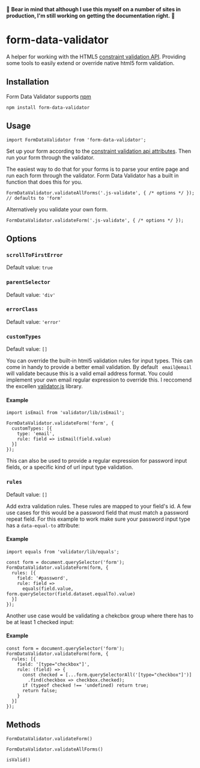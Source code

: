 🔧 **Bear in mind that although I use this myself on a number of sites in production, I'm still working on getting the documentation right.** 🔧

# form-data-validator
A helper for working with the HTML5 [constraint validation API](https://html.spec.whatwg.org/multipage/form-control-infrastructure.html#the-constraint-validation-api). Providing some tools to easily extend or override native html5 form validation.

## Installation
Form Data Validator supports [npm](https://www.npmjs.com/package/form-data-validator)
```
npm install form-data-validator
```

## Usage
```
import FormDataValidator from 'form-data-validator';
```

Set up your form according to the [constraint validation api attributes](https://developer.mozilla.org/en-US/docs/Web/Guide/HTML/HTML5/Constraint_validation#Validation-related_attributes). Then run your form through the validator.

The easiest way to do that for your forms is to parse your entire page and run each form through the validator. Form Data Validator has a built in function that does this for you.

```
FormDataValidator.validateAllForms('.js-validate', { /* options */ }); // defaults to 'form'
```

Alternatively you validate your own form.

```
FormDataValidator.validateForm('.js-validate', { /* options */ });
```

## Options

### ```scrollToFirstError```
Default value: ```true```

### ```parentSelector```
Default value: ```'div'```

### ```errorClass```
Default value: ```'error'```


### ```customTypes```

Default value: ```[]```

You can override the built-in html5 validation rules for input types. This can come in handy to provide a better email validation. By default `
email@email` will validate because this is a valid email address format. You could implement your own email regular expression to override this. I reccomend the excellen [validator.js](https://github.com/chriso/validator.js/) library.

#### Example
```
import isEmail from 'validator/lib/isEmail';

FormDataValidator.validateForm('form', { 
  customTypes: [{
    type: 'email',
    rule: field => isEmail(field.value)
  }]
});
```

This can also be used to provide a regular expression for password input fields, or a specific kind of url input type validation.

### ```rules```

Default value: ```[]```

Add extra validation rules. These rules are mapped to your field's id. A few use cases for this would be a password field that must match a password repeat field. For this example to work make sure your password input type has a `data-equal-to` attribute:

#### Example
```
import equals from 'validator/lib/equals';

const form = document.querySelector('form');
FormDataValidator.validateForm(form, {
  rules: [{
    field: '#password',
    rule: field =>
      equals(field.value, form.querySelector(field.dataset.equalTo).value)
  }]
});
```

Another use case would be validating a chekcbox group where there has to be at least 1 checked input:

#### Example
```
const form = document.querySelector('form');
FormDataValidator.validateForm(form, {
  rules: [{
    field: '[type="checkbox"]',
    rule: (field) => {
      const checked = [...form.querySelectorAll('[type="checkbox"]')]
        .find(checkbox => checkbox.checked);
      if (typeof checked !== 'undefined) return true;
      return false;
    }
  }]
});
```

## Methods

```FormDataValidator.validateForm()```

```FormDataValidator.validateAllForms()```

```isValid()```
